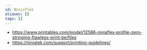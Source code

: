 ```yaml
---
id: Ninjaflex
aliases: []
tags: []
---
```



- https://www.printables.com/model/12586-ninjaflex-profile-zero-stringing-flawless-print-be/files
- https://ninjatek.com/support/printing-guidelines/
